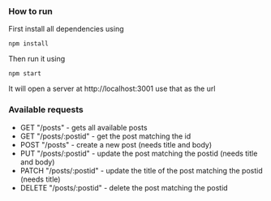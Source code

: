 ### How to run

First install all dependencies using

```
npm install
```

Then run it using

```
npm start
```

It will open a server at http://localhost:3001 use that as the url

### Available requests

- GET "/posts" - gets all available posts
- GET "/posts/:postid" - get the post matching the id
- POST "/posts" - create a new post (needs title and body)
- PUT "/posts/:postid" - update the post matching the postid (needs title and body)
- PATCH "/posts/:postid" - update the title of the post matching the postid (needs title)
- DELETE "/posts/:postid" - delete the post matching the postid
